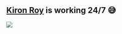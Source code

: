 ## [Kiron Roy](https://kironroy.github.io/) is working 24/7 :sweat_smile:


![](https://kironroy.github.io/lighthouse.gif)


